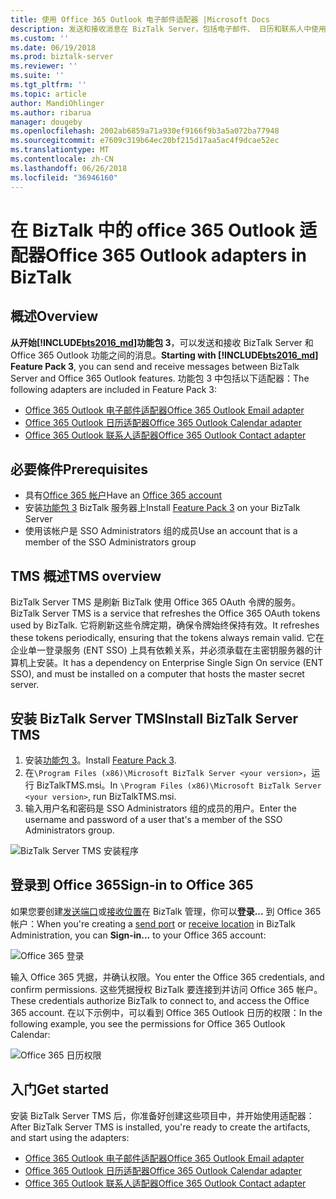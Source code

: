 ```yaml
---
title: 使用 Office 365 Outlook 电子邮件适配器 |Microsoft Docs
description: 发送和接收消息在 BizTalk Server，包括电子邮件、 日历和联系人中使用 Office 365 Outlook 适配器概述
ms.custom: ''
ms.date: 06/19/2018
ms.prod: biztalk-server
ms.reviewer: ''
ms.suite: ''
ms.tgt_pltfrm: ''
ms.topic: article
author: MandiOhlinger
ms.author: ribarua
manager: dougeby
ms.openlocfilehash: 2002ab6859a71a930ef9166f9b3a5a072ba77948
ms.sourcegitcommit: e7609c319b64ec20bf215d17aa5ac4f9dcae52ec
ms.translationtype: MT
ms.contentlocale: zh-CN
ms.lasthandoff: 06/26/2018
ms.locfileid: "36946160"
---
```

# <a name="office-365-outlook-adapters-in-biztalk"></a><span data-ttu-id="fb938-103">在 BizTalk 中的 office 365 Outlook 适配器</span><span class="sxs-lookup"><span data-stu-id="fb938-103">Office 365 Outlook adapters in BizTalk</span></span>

## <a name="overview"></a><span data-ttu-id="fb938-104">概述</span><span class="sxs-lookup"><span data-stu-id="fb938-104">Overview</span></span>
<span data-ttu-id="fb938-105">**从开始[!INCLUDE[bts2016_md](../includes/bts2016-md.md)]功能包 3**，可以发送和接收 BizTalk Server 和 Office 365 Outlook 功能之间的消息。</span><span class="sxs-lookup"><span data-stu-id="fb938-105">**Starting with [!INCLUDE[bts2016_md](../includes/bts2016-md.md)] Feature Pack 3**, you can send and receive messages between BizTalk Server and Office 365 Outlook features.</span></span> <span data-ttu-id="fb938-106">功能包 3 中包括以下适配器：</span><span class="sxs-lookup"><span data-stu-id="fb938-106">The following adapters are included in Feature Pack 3:</span></span>

- [<span data-ttu-id="fb938-107">Office 365 Outlook 电子邮件适配器</span><span class="sxs-lookup"><span data-stu-id="fb938-107">Office 365 Outlook Email adapter</span></span>](office365-mail-adapter.md)
- [<span data-ttu-id="fb938-108">Office 365 Outlook 日历适配器</span><span class="sxs-lookup"><span data-stu-id="fb938-108">Office 365 Outlook Calendar adapter</span></span>](office365-calendar-adapter.md)
- [<span data-ttu-id="fb938-109">Office 365 Outlook 联系人适配器</span><span class="sxs-lookup"><span data-stu-id="fb938-109">Office 365 Outlook Contact adapter</span></span>](office365-contact-adapter.md)

## <a name="prerequisites"></a><span data-ttu-id="fb938-110">必要條件</span><span class="sxs-lookup"><span data-stu-id="fb938-110">Prerequisites</span></span>

* <span data-ttu-id="fb938-111">具有[Office 365 帐户](https://outlook.office365.com)</span><span class="sxs-lookup"><span data-stu-id="fb938-111">Have an [Office 365 account](https://outlook.office365.com)</span></span>
* <span data-ttu-id="fb938-112">安装[功能包 3](https://aka.ms/bts2016fp3) BizTalk 服务器上</span><span class="sxs-lookup"><span data-stu-id="fb938-112">Install [Feature Pack 3](https://aka.ms/bts2016fp3) on your BizTalk Server</span></span>
* <span data-ttu-id="fb938-113">使用该帐户是 SSO Administrators 组的成员</span><span class="sxs-lookup"><span data-stu-id="fb938-113">Use an account that is a member of the SSO Administrators group</span></span>

## <a name="tms-overview"></a><span data-ttu-id="fb938-114">TMS 概述</span><span class="sxs-lookup"><span data-stu-id="fb938-114">TMS overview</span></span>

<span data-ttu-id="fb938-115">BizTalk Server TMS 是刷新 BizTalk 使用 Office 365 OAuth 令牌的服务。</span><span class="sxs-lookup"><span data-stu-id="fb938-115">BizTalk Server TMS is a service that refreshes the Office 365 OAuth tokens used by BizTalk.</span></span> <span data-ttu-id="fb938-116">它将刷新这些令牌定期，确保令牌始终保持有效。</span><span class="sxs-lookup"><span data-stu-id="fb938-116">It refreshes these tokens periodically, ensuring that the tokens always remain valid.</span></span> <span data-ttu-id="fb938-117">它在企业单一登录服务 (ENT SSO) 上具有依赖关系，并必须承载在主密钥服务器的计算机上安装。</span><span class="sxs-lookup"><span data-stu-id="fb938-117">It has a dependency on Enterprise Single Sign On service (ENT SSO), and must be installed on a computer that hosts the master secret server.</span></span> 

## <a name="install-biztalk-server-tms"></a><span data-ttu-id="fb938-118">安装 BizTalk Server TMS</span><span class="sxs-lookup"><span data-stu-id="fb938-118">Install BizTalk Server TMS</span></span>

1. <span data-ttu-id="fb938-119">安装[功能包 3](https://aka.ms/bts2016fp3)。</span><span class="sxs-lookup"><span data-stu-id="fb938-119">Install [Feature Pack 3](https://aka.ms/bts2016fp3).</span></span>
2. <span data-ttu-id="fb938-120">在`\Program Files (x86)\Microsoft BizTalk Server <your version>`，运行 BizTalkTMS.msi。</span><span class="sxs-lookup"><span data-stu-id="fb938-120">In `\Program Files (x86)\Microsoft BizTalk Server <your version>`, run BizTalkTMS.msi.</span></span>
3. <span data-ttu-id="fb938-121">输入用户名和密码是 SSO Administrators 组的成员的用户。</span><span class="sxs-lookup"><span data-stu-id="fb938-121">Enter the username and password of a user that's a member of the SSO Administrators group.</span></span> 

![BizTalk Server TMS 安装程序](../core/media/BizTalk-TMS.png)

## <a name="sign-in-to-office-365"></a><span data-ttu-id="fb938-123">登录到 Office 365</span><span class="sxs-lookup"><span data-stu-id="fb938-123">Sign-in to Office 365</span></span>

<span data-ttu-id="fb938-124">如果您要创建[发送端口](how-to-create-a-send-port2.md)或[接收位置](how-to-create-a-receive-location.md)在 BizTalk 管理，你可以**登录...** 到 Office 365 帐户：</span><span class="sxs-lookup"><span data-stu-id="fb938-124">When you're creating a [send port](how-to-create-a-send-port2.md) or [receive location](how-to-create-a-receive-location.md) in BizTalk Administration, you can **Sign-in...** to your Office 365 account:</span></span>

  ![Office 365 登录](../core/media/office365-signin.png)

<span data-ttu-id="fb938-126">输入 Office 365 凭据，并确认权限。</span><span class="sxs-lookup"><span data-stu-id="fb938-126">You enter the Office 365 credentials, and confirm permissions.</span></span> <span data-ttu-id="fb938-127">这些凭据授权 BizTalk 要连接到并访问 Office 365 帐户。</span><span class="sxs-lookup"><span data-stu-id="fb938-127">These credentials authorize BizTalk to connect to, and access the Office 365 account.</span></span> <span data-ttu-id="fb938-128">在以下示例中，可以看到 Office 365 Outlook 日历的权限：</span><span class="sxs-lookup"><span data-stu-id="fb938-128">In the following example, you see the permissions for Office 365 Outlook Calendar:</span></span>

  ![Office 365 日历权限](../core/media/office365-calendar-permissions.png)

## <a name="get-started"></a><span data-ttu-id="fb938-130">入门</span><span class="sxs-lookup"><span data-stu-id="fb938-130">Get started</span></span>
<span data-ttu-id="fb938-131">安装 BizTalk Server TMS 后，你准备好创建这些项目中，并开始使用适配器：</span><span class="sxs-lookup"><span data-stu-id="fb938-131">After BizTalk Server TMS is installed, you're ready to create the artifacts, and start using the adapters:</span></span>

- [<span data-ttu-id="fb938-132">Office 365 Outlook 电子邮件适配器</span><span class="sxs-lookup"><span data-stu-id="fb938-132">Office 365 Outlook Email adapter</span></span>](./office365-mail-adapter.md)
- [<span data-ttu-id="fb938-133">Office 365 Outlook 日历适配器</span><span class="sxs-lookup"><span data-stu-id="fb938-133">Office 365 Outlook Calendar adapter</span></span>](./office365-calendar-adapter.md)
- [<span data-ttu-id="fb938-134">Office 365 Outlook 联系人适配器</span><span class="sxs-lookup"><span data-stu-id="fb938-134">Office 365 Outlook Contact adapter</span></span>](./office365-contact-adapter.md)
